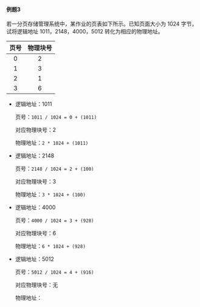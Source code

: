 #### 例题3

若一分页存储管理系统中，某作业的页表如下所示。已知页面大小为 1024 字节，试将逻辑地址 1011，2148，4000，5012 转化为相应的物理地址。

| 页号 | 物理块号 |
| :--: | :------: |
|  0   |    2     |
|  1   |    3     |
|  2   |    1     |
|  3   |    6     |

- 逻辑地址：1011

  页号：`1011 / 1024 = 0 + (1011)`

  对应物理块号：2

  物理地址：`2 * 1024 + (1011)`

- 逻辑地址：2148

  页号：`2148 / 1024 = 2 + (100)`

  对应物理块号：3

  物理地址：`3 * 1024 + (100)`

- 逻辑地址：4000

  页号：`4000 / 1024 = 3 + (928)`

  对应物理块号：6

  物理地址：`6 * 1024 + (928)`

- 逻辑地址：5012

  页号：`5012 / 1024 = 4 + (916)`

  对应物理块号：无

  物理地址：